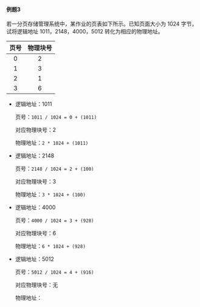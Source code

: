 #### 例题3

若一分页存储管理系统中，某作业的页表如下所示。已知页面大小为 1024 字节，试将逻辑地址 1011，2148，4000，5012 转化为相应的物理地址。

| 页号 | 物理块号 |
| :--: | :------: |
|  0   |    2     |
|  1   |    3     |
|  2   |    1     |
|  3   |    6     |

- 逻辑地址：1011

  页号：`1011 / 1024 = 0 + (1011)`

  对应物理块号：2

  物理地址：`2 * 1024 + (1011)`

- 逻辑地址：2148

  页号：`2148 / 1024 = 2 + (100)`

  对应物理块号：3

  物理地址：`3 * 1024 + (100)`

- 逻辑地址：4000

  页号：`4000 / 1024 = 3 + (928)`

  对应物理块号：6

  物理地址：`6 * 1024 + (928)`

- 逻辑地址：5012

  页号：`5012 / 1024 = 4 + (916)`

  对应物理块号：无

  物理地址：